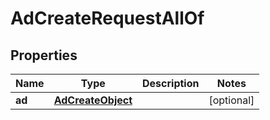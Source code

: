 

# AdCreateRequestAllOf

## Properties

Name | Type | Description | Notes
------------ | ------------- | ------------- | -------------
**ad** | [**AdCreateObject**](AdCreateObject.md) |  |  [optional]



